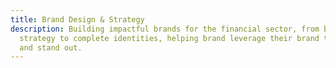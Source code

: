 ```yaml
---
title: Brand Design & Strategy
description: Building impactful brands for the financial sector, from brand
  strategy to complete identities, helping brand leverage their brand to grow
  and stand out.
---
```

